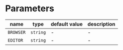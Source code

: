 # Parameters
|name|type|default value|description|
|---|---|---|---|
|`BROWSER`|`string`|-|-|
|`EDITOR`|`string`|-|-|
